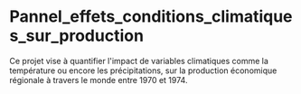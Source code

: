 # Pannel_effets_conditions_climatiques_sur_production
Ce projet vise à quantifier l'impact de variables climatiques comme la température ou encore les précipitations, sur la production économique régionale à travers le monde entre 1970 et 1974.
